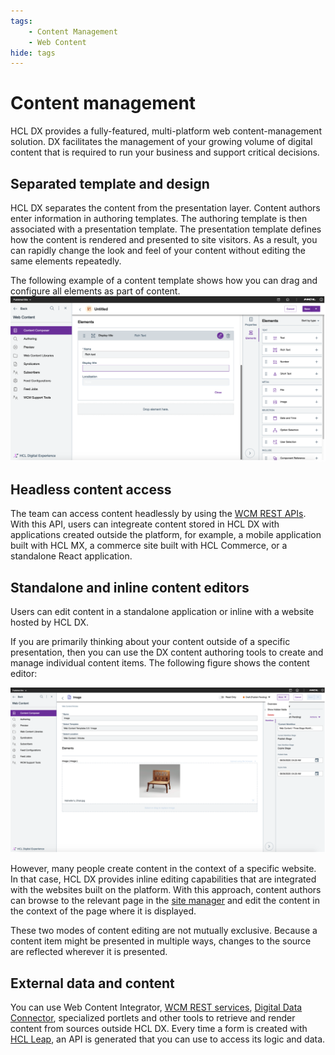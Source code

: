 ```yaml
---
tags:
    - Content Management
    - Web Content
hide: tags
---
```


# Content management

HCL DX provides a fully-featured, multi-platform web content-management solution. DX facilitates the management of your growing volume of digital content that is required to run your business and support critical decisions.

## Separated template and design

HCL DX separates the content from the presentation layer. Content authors enter information in authoring templates. The authoring template is then associated with a presentation template. The presentation template defines how the content is rendered and presented to site visitors. As a result, you can rapidly change the look and feel of your content without editing the same elements repeatedly.

The following example of a content template shows how you can drag and configure all elements as part of content.
![Overview - CMS](assets/overview-cms.png)

## Headless content access

The team can access content headlessly by using the [WCM REST APIs](api_access.md). With this API, users can integreate content stored in HCL DX with applications created outside the platform, for example, a mobile application built with HCL MX, a commerce site built with HCL Commerce, or a standalone React application.

## Standalone and inline content editors

Users can edit content in a standalone application or inline with a website hosted by HCL DX.

If you are primarily thinking about your content outside of a specific presentation, then you can use the DX content authoring tools to create and manage individual content items. The following figure shows the content editor:

![Overview - Content Editor](assets/overview-content-editor.png)

However, many people create content in the context of a specific website. In that case, HCL DX provides inline editing capabilities that are integrated with the websites built on the platform. With this approach, content authors can browse to the relevant page in the [site manager](site_building.md) and edit the content in the context of the page where it is displayed.

These two modes of content editing are not mutually exclusive. Because a content item might be presented in multiple ways, changes to the source are reflected wherever it is presented.

## External data and content

You can use Web Content Integrator, [WCM REST services](api_access.md), [Digital Data Connector](application_integration.md), specialized portlets and other tools to retrieve and render content from sources outside HCL DX. Every time a form is created with [HCL Leap](https://www.hcltechsw.com/leap), an API is generated that you can use to access its logic and data.
